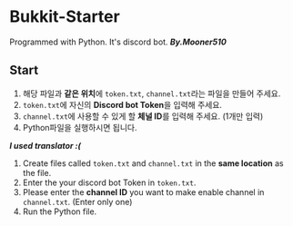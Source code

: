 # Bukkit-Starter
Programmed with Python. It's discord bot. ***By.Mooner510***

## Start
1. 해당 파일과 **같은 위치**에 `token.txt`, `channel.txt`라는 파일을 만들어 주세요.
2. `token.txt`에 자신의 **Discord bot Token**을 입력해 주세요.
3. `channel.txt`에 사용할 수 있게 할 **체널 ID**를 입력해 주세요. (1개만 입력)
4. Python파일을 실행하시면 됩니다.

***I used translator :(***
1. Create files called `token.txt` and `channel.txt` in the **same location** as the file.
2. Enter the your discord bot Token in `token.txt`.
3. Please enter the **channel ID** you want to make enable channel in `channel.txt`. (Enter only one)
4. Run the Python file.

